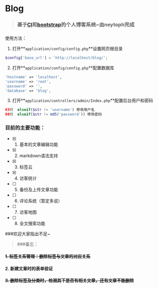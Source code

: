 # Blog

> ### 基于[CI](http://codeigniter.org.cn)和[bootstrap](http://www.bootcss.com/)的个人博客系统~由neytoph完成

###
使用方法：

1. 打开**`application/config/config.php`**设置网页根目录

  ```php
  $config['base_url'] = 'http://localhost/blog/';
  ```
2. 打开**`application/config/config.php`**配置数据库

  ```php
  'hostname' => 'localhost',
  'username' => 'root',
  'password' => '',
  'database' => 'blog',
  ```
3. 打开**`application/controllers/admin/Index.php`**配置后台用户和密码

  ```php
  63行  elseif($str != 'username') 修改用户名
  80行  elseif($str != md5('password')) 修改密码
  ```
  
### 目前的主要功能：

- [x] 1. 基本的文章编辑功能
- [x] 2. markdown语法支持
- [x] 3. 标签云
- [x] 4. 访客统计
- [ ] 5. 备份及上传文章功能
- [ ] 6. 评论系统（暂定多说）
- [ ] 7. 访客地图
- [ ] 8. 全文搜索功能

###欢迎大家指出不足~

> ###备忘：
#### ~~1. 标签关系管理：删除标签与文章的对应关系~~
#### 2. 新建文章时的表单验证
#### ~~3. 删除标签及分类时，检测其下是否有相关文章，还有文章不能删除~~
